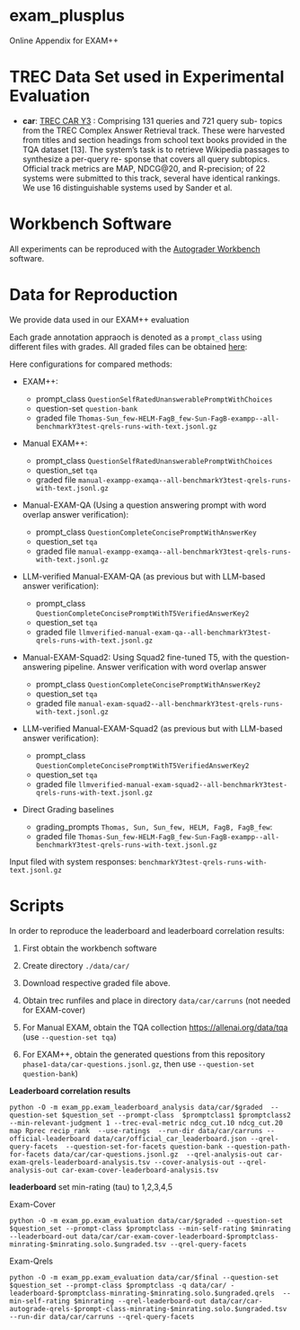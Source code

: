 # exam_plusplus
Online Appendix for EXAM++


# TREC  Data Set used in Experimental Evaluation

- **car**: [TREC CAR Y3](http://trec-car.cs.unh.edu/datareleases/) : Comprising 131 queries and 721 query sub-
topics from the TREC Complex Answer Retrieval track. These
were harvested from titles and section headings from school
text books provided in the TQA dataset [13]. The system’s task
is to retrieve Wikipedia passages to synthesize a per-query re-
sponse that covers all query subtopics. Official track metrics
are MAP, NDCG@20, and R-precision; of 22 systems were
submitted to this track, several have identical rankings. We
use 16 distinguishable systems used by Sander et al.



# Workbench Software

All experiments can be reproduced with the [Autograder Workbench](https://github.com/TREMA-UNH/autograding-workbench)  software.




# Data for Reproduction


We provide data used in our EXAM++ evaluation


Each grade annotation appraoch is denoted as a `prompt_class` using different files with grades. All graded files can be obtained [here](https://www.cs.unh.edu/~dietz/EXAMpp/): 

Here configurations for compared methods:

* EXAM++: 
    * prompt_class `QuestionSelfRatedUnanswerablePromptWithChoices`
    * question-set `question-bank`
    * graded file `Thomas-Sun_few-HELM-FagB_few-Sun-FagB-exampp--all-benchmarkY3test-qrels-runs-with-text.jsonl.gz`

* Manual EXAM++: 
    * prompt_class `QuestionSelfRatedUnanswerablePromptWithChoices`
    * question_set `tqa`
    * graded file `manual-exampp-examqa--all-benchmarkY3test-qrels-runs-with-text.jsonl.gz`

* Manual-EXAM-QA (Using a question answering prompt with word overlap answer verification):
    * prompt_class `QuestionCompleteConcisePromptWithAnswerKey`
    * question_set `tqa`
    * graded file `manual-exampp-examqa--all-benchmarkY3test-qrels-runs-with-text.jsonl.gz`

* LLM-verified Manual-EXAM-QA (as previous but with LLM-based answer verification):
    * prompt_class `QuestionCompleteConcisePromptWithT5VerifiedAnswerKey2`
    * question_set `tqa`
    * graded file `llmverified-manual-exam-qa--all-benchmarkY3test-qrels-runs-with-text.jsonl.gz`

* Manual-EXAM-Squad2: Using Squad2 fine-tuned T5, with the question-answering pipeline. Answer verification with word overlap answer 
    * prompt_class `QuestionCompleteConcisePromptWithAnswerKey2`
    * question_set `tqa`
    * graded file `manual-exam-squad2--all-benchmarkY3test-qrels-runs-with-text.jsonl.gz`
    
* LLM-verified Manual-EXAM-Squad2 (as previous but with LLM-based answer verification): 
    * prompt_class `QuestionCompleteConcisePromptWithT5VerifiedAnswerKey2`
    * question_set `tqa`
    * graded file `llmverified-manual-exam-squad2--all-benchmarkY3test-qrels-runs-with-text.jsonl.gz`


* Direct Grading baselines 
    * grading_prompts `Thomas, Sun, Sun_few, HELM, FagB, FagB_few`:
    * graded file `Thomas-Sun_few-HELM-FagB_few-Sun-FagB-exampp--all-benchmarkY3test-qrels-runs-with-text.jsonl.gz`

    
    
Input filed with system responses: `benchmarkY3test-qrels-runs-with-text.jsonl.gz`



# Scripts

In order to reproduce the leaderboard and leaderboard correlation results:

1. First obtain the workbench software

2. Create directory `./data/car/`

3. Download respective graded file above.

4. Obtain trec runfiles and place in directory `data/car/carruns` (not needed for EXAM-cover)

5. For Manual EXAM, obtain the TQA collection <https://allenai.org/data/tqa> (use `--question-set tqa`)

6. For EXAM++, obtain the generated questions from this repository `phase1-data/car-questions.jsonl.gz`, then use `--question-set question-bank`)



**Leaderboard correlation results**


    python -O -m exam_pp.exam_leaderboard_analysis data/car/$graded  --question-set $question_set --prompt-class  $promptclass1 $promptclass2 --min-relevant-judgment 1 --trec-eval-metric ndcg_cut.10 ndcg_cut.20 map Rprec recip_rank  --use-ratings  --run-dir data/car/carruns --official-leaderboard data/car/official_car_leaderboard.json --qrel-query-facets  --question-set-for-facets question-bank --question-path-for-facets data/car/car-questions.jsonl.gz  --qrel-analysis-out car-exam-qrels-leaderboard-analysis.tsv --cover-analysis-out --qrel-analysis-out car-exam-cover-leaderboard-analysis.tsv


**leaderboard**
set min-rating (tau) to 1,2,3,4,5 


Exam-Cover

    python -O -m exam_pp.exam_evaluation data/car/$graded --question-set $question_set --prompt-class $promptclass --min-self-rating $minrating --leaderboard-out data/car/car-exam-cover-leaderboard-$promptclass-minrating-$minrating.solo.$ungraded.tsv --qrel-query-facets

                
Exam-Qrels

    python -O -m exam_pp.exam_evaluation data/car/$final --question-set $question_set --prompt-class $promptclass -q data/car/ -leaderboard-$promptclass-minrating-$minrating.solo.$ungraded.qrels  --min-self-rating $minrating --qrel-leaderboard-out data/car/car-autograde-qrels-$prompt-class-minrating-$minrating.solo.$ungraded.tsv --run-dir data/car/carruns --qrel-query-facets
        

    
    
<!-- Please see folder [scripts](scripts) for detailed bash scripts for reproducing results in this paper for each dataset.-->
